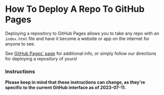 # How To Deploy A Repo To GitHub Pages

Deploying a repository to GitHub Pages allows you to take any repo with an `index.html` file and have it become a website or app on the internet for anyone to see.

See [GitHub Pages' page](https://pages.github.com/) for additional info, or simply follow our directions for deploying a repository of yours!

### Instructions

**Please keep in mind that these instructions can change, as they're specific to the current GitHub interface as of 2023-07-11.**


